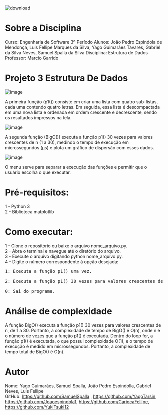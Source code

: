 ![download](https://user-images.githubusercontent.com/87872775/228082987-ac241011-e117-49cc-ba8e-461c5577d0f8.png)

# Sobre a Disciplina

Curso: Engenharia de Software 3º Período
Alunos: João Pedro Espindola de Mendonça, Luis Fellipe Marques da Silva, Yago Guimarães Tavares, Gabriel da Silva Neves, Samuel Spalla da Silva 
Disciplina: Estrutura de Dados
Professor: Marcio Garrido

# Projeto 3 Estrutura De Dados

![image](https://user-images.githubusercontent.com/87872775/228087356-bae8179a-938c-4f0c-ad14-25736a2e1840.png)

A primeira função (p1()) consiste em criar uma lista com quatro sub-listas, cada uma contendo quatro letras. Em seguida, essa lista é descompactada em uma nova lista e ordenada em ordem crescente e decrescente, sendo os resultados impressos na tela.

![image](https://user-images.githubusercontent.com/87872775/228087390-8f60b100-7d5d-4509-a604-06932ac8ca9f.png)

 A segunda função (BigO()) executa a função p1() 30 vezes para valores crescentes de n (1 a 30), medindo o tempo de execução em microssegundos (μs) e plota um gráfico de dispersão com esses dados.

![image](https://user-images.githubusercontent.com/87872775/228087515-2e8c2476-1938-44d0-802d-a020f1e3536d.png)

O menu serve para separar a execução das funções e permitir que o usuário escolha o que executar.

# Pré-requisitos:
1 - Python 3<br>
2 - Biblioteca matplotlib

# Como executar:
1 - Clone o repositório ou baixe o arquivo nome_arquivo.py.<br></pre>
2 - Abra o terminal e navegue até o diretório do arquivo.<br>
3 - Execute o arquivo digitando python nome_arquivo.py.<br>
4 - Digite o número correspondente à opção desejada:<br>
<pre>1: Executa a função p1() uma vez.<br>
2: Executa a função p1() 30 vezes para valores crescentes de n e plota um gráfico de dispersão.<br>
0: Sai do programa.<br></pre>   
    
# Análise de complexidade

A função BigO() executa a função p1() 30 vezes para valores crescentes de n, de 1 a 30. Portanto, a complexidade de tempo de BigO() é O(n), onde n é o número de vezes que a função p1() é executada. Dentro do loop for, a função p1() é executada, o que possui complexidade O(1), e o tempo de execução é medido em microssegundos. Portanto, a complexidade de tempo total de BigO() é O(n).

# Autor
Nome: Yago Guimarães, Samuel Spalla, João Pedro Espindolla, Gabriel Neves, Luis Fellipe<br>
GitHub: https://github.com/SamuelSpalla , https://github.com/YagoTarsin, https://github.com/Joaoespindola1, https://github.com/CariocaFellipe, https://github.com/YukiTsuki12
